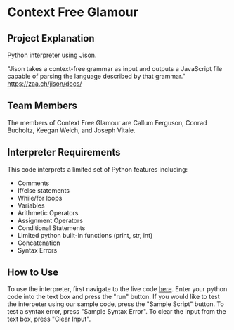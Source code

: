 # Context Free Glamour

## Project Explanation
Python interpreter using Jison.

"Jison takes a context-free grammar as input and outputs a JavaScript file capable of parsing the language described by that grammar." https://zaa.ch/jison/docs/

## Team Members
The members of Context Free Glamour are Callum Ferguson, Conrad Bucholtz, Keegan Welch, and Joseph Vitale.

## Interpreter Requirements
This code interprets a limited set of Python features including:
* Comments
* If/else statements
* While/for loops
* Variables
* Arithmetic Operators
* Assignment Operators
* Conditional Statements
* Limited python built-in functions (print, str, int)
* Concatenation
* Syntax Errors

## How to Use
To use the interpreter, first navigate to the live code [here](http://pythoninterpreter.s3-website.us-east-2.amazonaws.com/). 
Enter your python code into the text box and press the "run" button. 
If you would like to test the interpeter using our sample code, press the "Sample Script" button. To test a syntax error, press "Sample Syntax Error". To clear the input from the text box, press "Clear Input".

